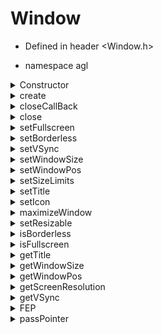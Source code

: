 # Window

- Defined in header <Window.h>

- namespace agl

<details>
<summary>Constructor</summary>

##### Parameters: 
- unsigned int width: screen width
- unsigned int height: screen height
- std::string title: screen title
#####  Return:
- none
</details>

<details>
<summary>create</summary>

##### Parameters: 
- none
#####  Return:
- none
#####  Descrption:
Creates the window and initializes GLAD. This funcion must be called before being able to do any sort of interaction with the window.
</details>

<details>
<summary>closeCallBack</summary>

##### Parameters: 
- none
#####  Return:
- bool
#####  Descrption:
Returns the state of close flag.
</details>
		
<details>
<summary>close</summary>

##### Parameters: 
- none
##### Return:
- none
##### Descrption:
Sets the close flag.
</details>

<details>
<summary>setFullscreen</summary>

##### Parameters: 
- bool fullscreen
##### Return:
- none
##### Descrption:
Sets the window to:
- fullscreen if "fullscreen" is true.
- windowed if "fullscreen" is false.
</details>

<details>
<summary>setBorderless</summary>

##### Parameters: 
- bool borderless
##### Return:
- none
##### Descrption:
Sets the window to:
- borderless fullscreen if "borderless" is true.
- windowed if "borderless" is false.
!This funcion isin't fully implemented. It doesn't make the window cover os taskbar.
</details>

<details>
<summary>setVSync</summary>

##### Parameters: 
- bool vsync
##### Return:
- none
##### Descrption:
Sets the VSync to the value specified by "vsync". On by default.
</details>

<details>
<summary>setWindowSize</summary>

##### Parameters: 
- unsigned int width
- unsigned int height
##### Return:
- none
##### Descrption:
Sets the window size to the parameters specified in "width" and "height".
</details>

<details>
<summary>setWindowPos</summary>

##### Parameters: 
- unsigned int x
- unsigned int y
##### Return:
- none
##### Descrption:
Sets the window position to the parameters specified in "x" and "y". {0, 0} is the top left corner
</details>

<details>
<summary>setSizeLimits</summary>

##### Parameters: 
-unsigned int minW
-unsigned int minH
-unsigned int maxW
-unsigned int maxH
##### Return:
- none
##### Descrption:
Makes the window unable to be resized to a size smaller than specified by "minW" and "minH" and bigger than specified by "maxW" and "maxH".
This limit will still apply when trying to maximise the window (including putting it in borderless fulscreen mode)!

</details>

<details>
<summary>setTitle</summary>

##### Parameters: 
- std::string title
##### Return:
- none
##### Descrption:
Sets the window title to one specified in "title".
</details>

<details>
<summary>setIcon</summary>

##### Parameters: 
- std::string icon
- std::string icon_small
##### Return:
- null
##### Descrption:
Sets the window icon to the image being located in the localization specified in "icon" and "icon_small".
For details why two images are an option see GLFW Documentation
The image data is 32-bit, little-endian, non-premultiplied RGBA, i.e. eight bits per channel with the red channel first. The pixels are arranged canonically as sequential rows starting from the top##left corner.

#### setIcon

##### Parameters: 
- none
##### Return:
- none
##### Descrption:
Sets the window icon to the Windows default icon.
</details>
	
<details>
<summary>maximizeWindow</summary>

##### Parameters: 
- bool maximize
##### Return:
- none
##### Descrption:
Sets the window to:
- maximized if "maximize" is true.
- windowed if "maximize" is false.
</details>
	
<details>
<summary>setResizable</summary>

##### Parameters: 
- bool resizable
##### Return:
- none
##### Descrption:
- Allows windows resizeing if "resizable" is true.
- Disallows windows resizeing if "resizable" is false.
</details>

<details>
<summary>isBorderless</summary>

##### Parameters: 
- none
##### Return:
- bool
##### Descrption:
Return true is window is in borderless fullscreen, false otherwise.
</details>

<details>	
<summary>isFullscreen</summary>

##### Parameters: 
- none
##### Return:
- bool
##### Descrption:
Return true is window is in fullscreen, false otherwise.
</details>
	
<details>
<summary>getTitle</summary>

##### Parameters: 
- none
##### Return:
- std::string
##### Descrption:
Return the currnet window title.
</details>

<details>
<summary>getWindowSize</summary>

##### Parameters: 
- int& width
- int& height
##### Return:
- none
##### Descrption:
Puts the current window width into "width" and current window height into "height".
</details>

<details>
<summary>getWindowPos</summary>

##### Parameters: 
- int& x
- int& y
##### Return:
- none
##### Descrption:
Puts the current window x coordinate into "x" and current window y coordinate into "y" {0, 0} being the top left corner.
</details>

<details>
<summary>getScreenResolution</summary>

##### Parameters: 
- int& width
- int& height
##### Return:
- none
##### Descrption:
Puts the primary monitor's resolution into "witdh" and "height".
</details>

<details>
<summary>getVSync</summary>

##### Parameters: 
- none
##### Return:
- bool
##### Descrption:
Returns true if VSync is on, false otherwise.
</details>

<details>
<summary>FEP</summary> 

(Frame End Point)

##### Parameters: 
- none
##### Return:
- none
##### Descrption:
This funcion marks the end of rendering frame and should be put at the end of rendering loop.
</details>

<details>
<summary>passPointer</summary>

##### Parameters: 
- none
##### Return:
- GLFWwindow*
##### Descrption:
Returns the pointer to the window. Using this method of interactions with the window is NOT advised.

As of this moment there is a funcion "bool IsKeyPressed(int key)" 
DO NOT USE THIS FUNCION, IT WILL BE REMOVED!!!
</details>
